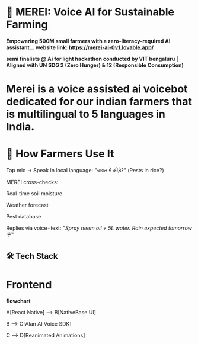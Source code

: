 



# 🌱 MEREI: Voice AI for Sustainable Farming

**Empowering 500M small farmers with a zero-literacy-required AI assistant... website link: https://merei-ai-0v1.lovable.app/**


**semi finalists  @ Ai for light hackathon conducted by VIT bengaluru | Aligned with UN SDG 2 (Zero Hunger) & 12 (Responsible Consumption)**

# Merei is a voice assisted ai voicebot dedicated for our indian farmers that is  multilingual to 5 languages in India.

# 📲 How Farmers Use It
Tap mic → Speak in local language: "चावल में कीड़े?" (Pests in rice?)

MEREI cross-checks:

Real-time soil moisture

Weather forecast

Pest database

Replies via voice+text: *"Spray neem oil + 5L water. Rain expected tomorrow ☔"*

## 🛠️ Tech Stack
# Frontend

**flowchart**

  A[React Native] --> B[NativeBase UI]
  
  B --> C[Alan AI Voice SDK]
  
  C --> D[Reanimated Animations]


